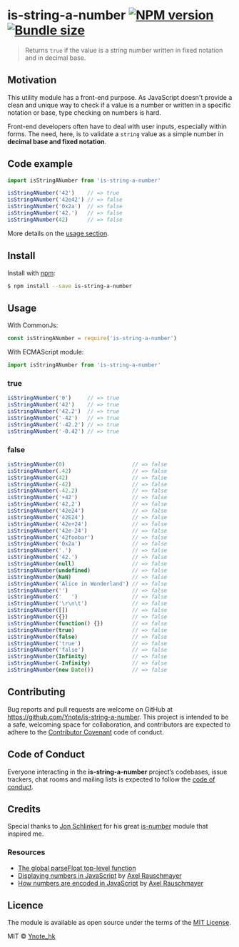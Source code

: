 # is-string-a-number [![NPM version](https://img.shields.io/npm/v/is-string-a-number.svg?style=flat)](https://www.npmjs.com/package/is-string-a-number) [![Bundle size](https://img.shields.io/bundlephobia/min/is-string-a-number.svg)](https://www.npmjs.com/package/is-string-a-number)

> Returns `true` if the value is a string number written in fixed notation and
in decimal base.

## Motivation

This utility module has a front-end purpose. As JavaScript doesn't provide a
clean and unique way to check if a value is a number or written in a specific
notation or base, type checking on numbers is hard.

Front-end developers often have to deal with user inputs, especially within
forms. The need, here, is to validate a `string` value as a simple number in
**decimal base and fixed notation**.

## Code example

```js
import isStringANumber from 'is-string-a-number'

isStringANumber('42')    // => true
isStringANumber('42e42') // => false
isStringANumber('0x2a')  // => false
isStringANumber('42.')   // => false
isStringANumber(42)      // => false
```

More details on the [usage section](#usage).

## Install

Install with [npm](https://www.npmjs.com/):
```sh
$ npm install --save is-string-a-number
```

## Usage

With CommonJs:
```js
const isStringANumber = require('is-string-a-number')
```

With ECMAScript module:
```js
import isStringANumber from 'is-string-a-number'
```

### true
```js
isStringANumber('0')     // => true
isStringANumber('42')    // => true
isStringANumber('42.2')  // => true
isStringANumber('-42')   // => true
isStringANumber('-42.2') // => true
isStringANumber('-0.42') // => true
```

### false
```js
isStringANumber(0)                     // => false
isStringANumber(.42)                   // => false
isStringANumber(42)                    // => false
isStringANumber(-42)                   // => false
isStringANumber(-42.2)                 // => false
isStringANumber('+42')                 // => false
isStringANumber('42,2')                // => false
isStringANumber('42e24')               // => false
isStringANumber('42E24')               // => false
isStringANumber('42e+24')              // => false
isStringANumber('42e-24')              // => false
isStringANumber('42foobar')            // => false
isStringANumber('0x2a')                // => false
isStringANumber('.')                   // => false
isStringANumber('42.')                 // => false
isStringANumber(null)                  // => false
isStringANumber(undefined)             // => false
isStringANumber(NaN)                   // => false
isStringANumber('Alice in Wonderland') // => false
isStringANumber('')                    // => false
isStringANumber('   ')                 // => false
isStringANumber('\r\n\t')              // => false
isStringANumber([])                    // => false
isStringANumber({})                    // => false
isStringANumber(function() {})         // => false
isStringANumber(true)                  // => false
isStringANumber(false)                 // => false
isStringANumber('true')                // => false
isStringANumber('false')               // => false
isStringANumber(Infinity)              // => false
isStringANumber(-Infinity)             // => false
isStringANumber(new Date())            // => false
```

## Contributing

Bug reports and pull requests are welcome on GitHub at
https://github.com/Ynote/is-string-a-number. This project is intended to be a
safe, welcoming space for collaboration, and contributors are expected to adhere
to the [Contributor Covenant](http://contributor-covenant.org) code of conduct.

## Code of Conduct

Everyone interacting in the **is-string-a-number** project’s codebases, issue
trackers, chat rooms and mailing lists is expected to follow the
[code of conduct](https://github.com/Ynote/is-string-a-number/blob/master/CODE_OF_CONDUCT.md).

## Credits

Special thanks to [Jon Schlinkert](https://github.com/jonschlinkert/) for his
great [is-number](https://github.com/jonschlinkert/is-number) module that
inspired me.

### Resources
- [The global parseFloat top-level function](https://developer.mozilla.org/en-US/docs/Web/JavaScript/Reference/Global_Objects/parseFloat)
- [Displaying numbers in
  JavaScript](http://2ality.com/2012/03/displaying-numbers.html) by [Axel
  Rauschmayer](http://dr-axel.de/)
- [How numbers are encoded in
  JavaScript](http://2ality.com/2012/04/number-encoding.html) by [Axel
  Rauschmayer](http://dr-axel.de/)

## Licence

The module is available as open source under the terms of the [MIT
License](LICENSE.md).

MIT © [Ynote_hk](http://ynote.hk)
